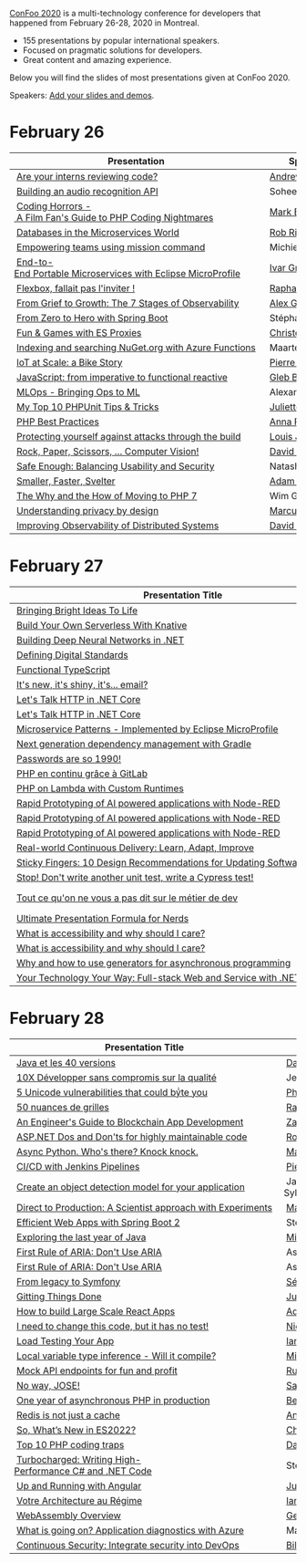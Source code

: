 [ConFoo 2020](https://www.confoo.ca/en/yul2020) is a multi-technology conference for developers that happened from February 26-28, 2020 in Montreal.

- 155 presentations by popular international speakers.
- Focused on pragmatic solutions for developers.
- Great content and amazing experience.

Below you will find the slides of most presentations given at ConFoo 2020.

Speakers: [Add your slides and demos](CONTRIBUTING.md).


# February 26

| Presentation | Speaker Name  | Content |
|--------------|---------------|---------|
| [Are your interns reviewing code?](https://confoo.ca/en/yul2020/session/are-your-interns-reviewing-code) | [Andrew Lavers](https://www.twitter.com/alavers) | [Slides](https://www.slideshare.net/AndrewLavers/are-your-interns-reviewing-code-andrew-lavers-confoo-montreal-2020) |
| [Building an audio recognition API](https://confoo.ca/en/yul2020/session/building-an-audio-recognition-api) | Soheel Chughtai | [Slides](2020-02-26/building_an_audio_recognition_api-soheel_chughtai.pdf) |
| [Coding Horrors - A Film Fan's Guide to PHP Coding Nightmares](https://confoo.ca/en/yul2020/session/coding-horrors-a-film-fan-s-guide-to-php-coding-nightmares) | [Mark Baker](https://twitter.com/Mark_Baker) | [Slides](https://www.slideshare.net/MarkBakerUK/coding-horrors-101930192) / [PDF](2020-02-26/CodingHorror.pdf) |
| [Databases in the Microservices World](https://confoo.ca/en/yul2020/session/databases-in-the-micro-services-world) | [Rob Richardson](https://twitter.com/rob_rich) | [Slides](https://robrich.org/slides/databases-in-the-microservices-world)
| [Empowering teams using mission command](https://confoo.ca/en/yul2020/session/empowering-teams-using-mission-command) | Michiel Rook | [Slides](2020-02-26/empowering_teams_using_mission_command-michiel_rook.pdf) |
| [End-to-End Portable Microservices with Eclipse MicroProfile](https://confoo.ca/en/yul2020/session/end-to-end-portable-microservices) | [Ivar Grimstad](https://twitter.com/ivar_grimstad) | [Slides](2020-02-26/End_to_end_Microservices-Ivar_Grimstad.pdf) / [Code](https://github.com/ivargrimstad/dukes-local-greeting) |
| [Flexbox, fallait pas l'inviter !](https://confoo.ca/fr/yul2020/session/flexbox-fallait-pas-l-inviter) | [Raphaël Goetter](https://www.twitter.com/goetter) | [Slides](https://github.com/confooca/yul2020-slides/blob/master/2020-02-26/flexbox_fallait_pas_l-inviter-raphael_goetter.pdf) |
| [From Grief to Growth: The 7 Stages of Observability](https://confoo.ca/en/yul2020/session/from-grief-to-growth-the-7-stages-of-observability) | [Alex Gervais](https://twitter.com/alex_gervais) | [Slides](2020-02-26/from_grief_to_growth_the_7_stages_of_observability-alex_gervais.pdf) |
| [From Zero to Hero with Spring Boot](https://confoo.ca/en/yul2020/session/from-zero-to-hero-with-spring-boot) | Stéphane Nicoll | [Code](https://github.com/snicoll/spring-boot-intro-conference)
| [Fun & Games with ES Proxies](https://confoo.ca/en/yul2020/session/fun-games-with-es-proxies) | [Christophe Porteneuve](https://www.twitter.com/porteneuve) | [Slides](https://bit.ly/confoo-es-proxies) |
| [Indexing and searching NuGet.org with Azure Functions](https://confoo.ca/en/yul2020/session/indexing-and-searching-nuget-org-with-azure-functions) | Maarten Balliauw | [Slides](2020-02-26/indexing_and_searching_nugetorg_with_azure_functions_and_search-maarten-balliauw.pdf) |
| [IoT at Scale: a Bike Story](https://confoo.ca/en/yul2020/session/iot-at-scale-a-bike-story) | [Pierre-Luc Maheu](https://www.twitter.com/plmaheu) | [Slides](2020-02-26\iot_scale_bike-plmaheu.pdf) |
| [JavaScript: from imperative to functional reactive](https://confoo.ca/en/yul2020/session/javascript-from-imperative-to-functional-reactive) | [Gleb Bahmutov](https://glebbahmutov.com/) | [Slides](https://slides.com/bahmutov/js-from-imperative-to-frp) |
| [MLOps - Bringing Ops to ML](https://confoo.ca/en/yul2020/session/mlops-bringing-the-ops-to-machine-learning) | Alexander Slotte | [Slides](2020-02-26/MLOps%20-%20Bringing%20Ops%20to%20ML.pdf) |
| [My Top 10 PHPUnit Tips & Tricks](https://confoo.ca/en/yul2020/session/my-top-10-phpunit-tips-tricks) | [Juliette Reinders Folmer](https://confoo.ca/en/speaker/juliette-reinders-folmer) | [Slides](https://speakerdeck.com/jrf/my-top-10-phpunit-tips-and-tricks) / [Code](https://github.com/jrfnl/top-10-phpunit-tips-tricks-demo) |
| [PHP Best Practices](https://confoo.ca/en/yul2020/session/php-best-practices) | [Anna Filina](https://www.twitter.com/afilina) | [Slides](https://speakerdeck.com/afilina/php-best-practices) / [PDF](2020-02-26/php_best_practices-anna_filina.pdf) |
| [Protecting yourself against attacks through the build](https://confoo.ca/en/yul2020/session/protecting-yourself-against-attacks-through-the-build) | [Louis Jacomet](https://jacomet.dev/) | [Slides](2020-02-26/protecting_your_organization_against_attacks_via_the_build-louis_jacomet.pdf)
| [Rock, Paper, Scissors, … Computer Vision!](https://confoo.ca/en/yul2020/session/rock-paper-scissors-computer-vision) | [David Delabassee](https://delabassee.com) | [Slides](2020-02-26/ComputerVision_RPS_Delabassee.pdf) |
| [Safe Enough: Balancing Usability and Security](https://confoo.ca/en/yul2020/session/safe-enough-balancing-security-and-usability)| Natasha Eibich |[Slides](2020-02-26/safe_enough_balancing_usability_and_security-natasha_eibich.pdf) |
| [Smaller, Faster, Svelter](https://confoo.ca/en/yul2020/session/smaller-faster-svelter-a-tiny-cost-for-small-enhancements) | [Adam L Barrett](https://www.twitter.com/adamlbarrett) | [Slides](https://slides.com/bigab/smaller-faster-svelter) |
| [The Why and the How of Moving to PHP 7](https://confoo.ca/en/yul2020/session/the-why-and-the-how-of-moving-to-7-x) | Wim Godden | [Slides](2020-02-26/The-why-and-how-of-moving-to-PHP-7_Wim-Godden.pdf) |
| [Understanding privacy by design](https://confoo.ca/en/yul2020/session/introducing-privacy-by-design) | [Marcus Bointon](https://www.twitter.com/SynchroM) | [Slides](https://speakerdeck.com/synchro/understanding-privacy-by-design-confoo-2020) |
| [Improving Observability of Distributed Systems](https://confoo.ca/en/yul2020/session/improving-observability-of-distributed-systems) | [David Ostrovsky](https://twitter.com/DavidOstrovsky) | [Slides](https://github.com/Branor/slides/blob/master/Observability%20in%20Distributed%20Systems.pdf) |


# February 27

| Presentation Title | Speaker Name  | Content |
|--------------------|---------------|---------|
| [Bringing Bright Ideas To Life](https://confoo.ca/en/yul2020/session/bringing-bright-ideas-to-life) | Wim Godden | [Slides](2020-02-27/Bringing-bright-ideas-to-life_Wim-Godden.pdf) |
| [Build Your Own Serverless With Knative](https://confoo.ca/en/yul2020/session/build-your-own-serverless-with-knative) | [Alex Gervais](https://twitter.com/alex_gervais) | [Slides](2020-02-27/build_your_own_serverless_with_knative-alex_gervais.pdf) |
| [Building Deep Neural Networks in .NET](https://confoo.ca/en/yul2020/session/building-deep-neural-networks-in-net) | Alexander Slotte | [Slides](2020-02-27/building_deep_neural_networks_in_dotnet-Alexander_Slotte.pdf) |
| [Defining Digital Standards](https://confoo.ca/en/speaker/joyce-peralta-1) | Joyce Peralta | [Slides](2020-02-27/Defining_Digital_Standards-Joyce_Peralta.pdf) |
| [Functional TypeScript](https://confoo.ca/en/yul2020/session/functional-typescript) | [Zac Delventhal](https://twitter.com/delventhalz) | [Slides](https://docs.google.com/presentation/d/1Vu789n9lCW06DProhAud0vdqCJbaS-W1TjTjaMuvnDg) / [Repo](https://github.com/delventhalz/functional-typescript) |
| [It's new, it's shiny, it's... email?](https://confoo.ca/en/yul2020/session/it-s-new-it-s-shiny-it-s-email) | [Marcus Bointon](https://www.twitter.com/SynchroM) | [Slides](https://speakerdeck.com/synchro/its-new-its-shiny-its-dot-dot-dot-email) |
| [Let's Talk HTTP in .NET Core](https://confoo.ca/en/yul2020/session/let-s-talk-http-in-net-core) | Steve Gordon | [Slides](2020-02-27/lets_talk_http_in_dotnetcore-steve-gordon.pdf) / [Resources](https://www.stevejgordon.co.uk/speaking/lets-talk-http-in-dotnet-core) |
| [Let's Talk HTTP in .NET Core](https://confoo.ca/en/yul2020/session/let-s-talk-http-in-net-core) | Steve Gordon | [Slides](2020-02-27/lets_talk_http_in_dotnetcore-steve-gordon.pdf) / [Resources](https://www.stevejgordon.co.uk/speaking/lets-talk-http-in-dotnet-core) |
| [Microservice Patterns - Implemented by Eclipse MicroProfile](https://confoo.ca/en/yul2020/session/microservice-patterns-implemented-by-eclipse-microprofile) | [Ivar Grimstad](https://twitter.com/ivar_grimstad) | [Slides](2020-02-26/MicroservicePatterns_implemented_by_MicroProfile-Ivar_Grimstad.pdf) / [Code](https://github.com/ivargrimstad) |
| [Next generation dependency management with Gradle](https://confoo.ca/en/yul2020/session/next-generation-dependency-management-with-gradle) | [Louis Jacomet](https://jacomet.dev/) | [Slides](https://jacomet.dev/gradle-6-dm-confoo/#/) / [Demo](https://github.com/ljacomet/gradle-6-dm-confoo/tree/master/demos/dm-gradle-6) |
| [Passwords are so 1990!](https://confoo.ca/en/yul2020/session/passwords-are-so-1990) | [Sam Bellen](https://github.com/sambego) | [Slides](https://1990.sambego.tech) |
| [PHP en continu grâce à GitLab](https://confoo.ca/en/yul2020/session/php-en-continu-grace-a-gitlab) | [Sébastien Ballangé](https://twitter.com/sballange) | [Slides](https://bit.ly/confoo-gitlab-php) / [PDF](2020-02-27/php_en_continu_grace_a_gitlab-sebastien_ballange.pdf) |
| [PHP on Lambda with Custom Runtimes](https://confoo.ca/en/yul2020/session/php-on-lambda-with-custom-runtimes) | [Ian Littman](https://twitter.com/iansltx) | [Slides](https://ian.im/lambfoo20) / [PDF](2020-02-27/lambda_on_php_with_custom_runtimes-ian_littman.pdf) / [Code](https://github.com/iansltx/spongebot) |
| [Rapid Prototyping of AI powered applications with Node-RED](https://confoo.ca/en/yul2020/session/rapid-prototyping-of-ai-powered-applications-with-node-red) | Soheel Chughtai | [Slides](2020-02-27/rapid-prototyping-of-ai-powered-applications-with-node-red_soheel_chughtai.pdf) |
| [Rapid Prototyping of AI powered applications with Node-RED](https://confoo.ca/en/yul2020/session/rapid-prototyping-of-ai-powered-applications-with-node-red) | Soheel Chughtai | [Slides](2020-02-27/rapid-prototyping-of-ai-powered-applications-with-node-red_soheel_chughtai.pdf) |
| [Rapid Prototyping of AI powered applications with Node-RED](https://confoo.ca/en/yul2020/session/rapid-prototyping-of-ai-powered-applications-with-node-red) | Soheel Chughtai | [Slides](2020-02-27/rapid-prototyping-of-ai-powered-applications-with-node-red_soheel_chughtai.pdf) |
| [Real-world Continuous Delivery: Learn, Adapt, Improve](https://confoo.ca/en/yul2020/session/real-world-continuous-delivery-learn-adapt-improve) | Michiel Rook | [Slides](2020-02-27/real_world_cd-michiel_rook.pdf) |
| [Sticky Fingers: 10 Design Recommendations for Updating Software Interfaces](https://confoo.ca/en/yul2020/session/sticky-fingers-10-design-principles-for-updating-software)| Natasha Eibich | [Slides](2020-02-26/sticky-fingers-10-design-principles-for-software-interface-updates_natasha-eibich.pdf) |
| [Stop! Don't write another unit test, write a Cypress test!](https://confoo.ca/en/yul2020/session/stop-don-t-write-another-unit-test-write-a-cypress-test) | [Gleb Bahmutov](https://glebbahmutov.com/) | [Slides](https://slides.com/bahmutov/write-a-cypress-test) |
| [Tout ce qu'on ne vous a pas dit sur le métier de dev](https://confoo.ca/en/yul2020/session/tout-ce-qu-on-ne-vous-a-pas-dit-sur-le-metier-de-dev) | [Marc-Antoine Aubé](https://twitter.com/maaube) | [Slides](2020-02-27/tout_ce_qu_on_ne_vous_a_pas_dit_sur_le_metier_de_dev-marc-antoine-aube.pdf) |
| [Ultimate Presentation Formula for Nerds](https://confoo.ca/en/yul2020/session/ultimate-presentation-formula-for-nerds) | [Justin James](https://letyournerdbeheard.com) | [Slides](https://github.com/confooca/yul2020-slides/blob/master/2020-02-27/Ultimate%20Presentation%20Formula%20for%20Nerds%20-%20ConFoo%202020.pdf) |
| [What is accessibility and why should I care?](https://confoo.ca/en/yul2020/session/what-is-accessibility-why-does-it-matter) | Ashleigh Lodge | [Slides](2020-02-27/what_is_accessibility_and_why_does_it_matter-ashleigh-lodge.pdf) |
| [What is accessibility and why should I care?](https://confoo.ca/en/yul2020/session/what-is-accessibility-why-does-it-matter) | Ashleigh Lodge | [Slides](2020-02-27/what_is_accessibility_and_why_does_it_matter-ashleigh-lodge.pdf) |
| [Why and how to use generators for asynchronous programming](https://confoo.ca/fr/yul2020/session/why-and-how-to-use-generators-for-asynchronous-programming) | [Benoit Viguier](https://twitter.com/b_viguier) | [Slides](http://b-viguier.github.io/downloads/talks/ConFoo2020-AsyncGenerators.pdf) |
| [Your Technology Your Way: Full-stack Web and Service with .NET and Node](https://confoo.ca/en/yul2020/session/your-technology-your-way-full-stack-web-with-net-and-node) | [Rob Richardson](https://twitter.com/rob_rich) | [Slides](https://robrich.org/slides/your-technology-your-way/#/) / [Code](https://github.com/robrich/your-technology-your-way) |

# February 28

| Presentation Title | Speaker Name  | Content |
|--------------------|---------------|---------|
| [Java et les 40 versions](https://confoo.ca/en/yul2020/session/java-et-les-40-versions) | [David Delabassee](https://delabassee.com) | [Slides](2020-02-28/Java_40_Versions_Delabassee.pdf) |
| [10X Développer sans compromis sur la qualité](https://confoo.ca/en/yul2020/session/aa-x-developper-sans-compromis-sur-la-qualite) | Jean-Michel Gingras | [Slides](2020-02-28/10X_Developper_sans_compromis_sur_la_qualite-Jean-Michel_Gingras.pdf) |
| [5 Unicode vulnerabilities that could byͥte you](https://confoo.ca/en/yul2020/session/5-unicode-vulnerabilities-that-could-byte-you) | [Philippe Arteau](https://confoo.ca/en/speaker/philippe-arteau) | [Slides](https://gosecure.github.io/presentations/2020_02_28_confoo/unicode_vulnerabilities_that_could_bite_you.pdf) |
| [50 nuances de grilles](https://confoo.ca/fr/yul2020/session/cinquante-nuances-de-grilles) | [Raphaël Goetter](https://www.twitter.com/goetter) | [Slides](https://github.com/confooca/yul2020-slides/blob/master/2020-02-28/50_nuances_de_grilles-raphael_goetter.pdf) |
| [An Engineer's Guide to Blockchain App Development](https://confoo.ca/en/yul2020/session/an-engineer-s-guide-to-blockchain-app-development) | [Zac Delventhal](https://twitter.com/delventhalz) | [Slides](https://docs.google.com/presentation/d/1Wq71_7Nw0W2CcXK_Nq4mruSwtEHLwU3i8XJ3x4ASzAA) / [Repo](https://github.com/delventhalz/pirate-talk) |
| [ASP.NET Dos and Don'ts for highly maintainable code](https://confoo.ca/en/yul2020/session/asp-net-dos-and-don-ts-for-highly-maintainable-code-1) | [Rob Richardson](https://twitter.com/rob_rich) | [Code](https://github.com/robrich/aspnet-dos-and-donts-for-highly-maintainable-code) |
| [Async Python. Who's there? Knock knock.](https://confoo.ca/en/yul2020/session/async-python-who-s-there-knock-knock) | [Marc-Antoine Aubé](https://twitter.com/maaube) | [Slides](2020-02-27/async_python-marc-antoine-aube.pdf) / [Code](https://github.com/marcaube/confoo2020-asyncio) |
| [CI/CD with Jenkins Pipelines](https://confoo.ca/en/yul2020/session/ci-cd-with-jenkins-pipelines) | [Pierre-Luc Maheu](https://www.twitter.com/plmaheu) | [Slides](2020-02-28\ci_cd_jenkins_pipeline-plmaheu.pdf) |
| [Create an object detection model for your application](https://confoo.ca/en/yul2020/session/create-an-object-detection-model-for-your-application) | Jacques-Sylvain Lecointre | [Slides](2020-02-28/create_object_detection_model_for_your_application-js_lecointre.pdf) |
| [Direct to Production: A Scientist approach with Experiments](https://confoo.ca/en/yul2020/session/direct-to-production-a-scientist-approach-with-experiments) | [Mark Baker](https://twitter.com/Mark_Baker) | [Slides](https://www.slideshare.net/MarkBakerUK/deploying-straight-to-production-229326317)/[PDF](2020-02-28/Deploy%20to%20Production%20-%20Scientist%20with%20Experiments.pdf) |
| [Efficient Web Apps with Spring Boot 2](https://confoo.ca/en/yul2020/session/efficient-web-apps-with-spring-boot-2) | Stéphane Nicoll | [Code](https://github.com/snicoll/initializr-stats)
| [Exploring the last year of Java](https://confoo.ca/en/yul2020/session/exploring-the-last-year-of-java) | [Miro Cupak](https://mirocupak.com/) | [Slides](2020-02-28/exploring_the_last_year_of_java-miro_cupak.pdf) / [Code](https://gist.github.com/mcupak/9a5cc7a98d13586f347b9b0190e6fed4) |
| [First Rule of ARIA: Don't Use ARIA](https://confoo.ca/en/yul2020/session/first-rule-of-aria-don-t-use-aria) | Ashleigh Lodge | [Slides](2020-02-28/first_rule_of_aria_dont_use_aria-ashleigh-lodge.pdf) |
| [First Rule of ARIA: Don't Use ARIA](https://confoo.ca/en/yul2020/session/first-rule-of-aria-don-t-use-aria) | Ashleigh Lodge | [Slides](2020-02-28/first_rule_of_aria_dont_use_aria-ashleigh-lodge.pdf) |
| [From legacy to Symfony](https://confoo.ca/en/yul2020/session/from-legacy-to-symfony) | [Sébastien Ballangé](https://twitter.com/sballange) | [Slides](http://bit.ly/confoo-legacy2symfony) / [PDF](2020-02-28/from_legacy_to_symfony-sebastien_ballange.pdf) |
| [Gitting Things Done](https://confoo.ca/en/yul2020/session/gitting-things-done) | [Juliette Reinders Folmer](https://confoo.ca/en/speaker/juliette-reinders-folmer) | [Slides](https://speakerdeck.com/jrf/gitting-things-done) |
| [How to build Large Scale React Apps](https://confoo.ca/en/yul2020/session/how-to-build-large-scale-react-apps) | [Adam L Barrett](https://www.twitter.com/adamlbarrett) | [Slides](https://slides.com/bigab/how-to-build-large-scale-react-apps) |
| [I need to change this code, but it has no test!](https://confoo.ca/en/yul2020/session/i-need-to-change-this-code-but-it-has-no-test) | [Nicolas Carlo](https://twitter.com/nicoespeon) | [Slides, tools & resources](https://understandlegacycode.com/approval-tests) |
| [Load Testing Your App](https://confoo.ca/en/yul2020/session/load-testing-your-app) | [Ian Littman](https://twitter.com/iansltx) | [Slides](https://ian.im/loadfoo20) / [PDF](2020-02-28/load_testing_your_app-ian_littman.pdf) / [Code](https://github.com/iansltx/challengr) |
| [Local variable type inference - Will it compile?](https://confoo.ca/en/yul2020/session/local-variable-type-inference-will-it-compile) | [Miro Cupak](https://mirocupak.com/) | [Slides](2020-02-28/local_variable_type_inference_will_it_compile-miro_cupak.pdf) / [Code](https://gist.github.com/mcupak/4219232a7855f7a6418e4772a191b849) |
| [Mock API endpoints for fun and profit](https://confoo.ca/fr/yul2020/session/mock-api-endpoints-for-fun-and-profit) | [Ruy Adorno](https://twitter.com/ruyadorno) | [Slides](2020-02-28/mock-api-endpoints-for-fun-and-profit-ruyadorno.pdf) |
| [No way, JOSE!](https://confoo.ca/en/yul2020/session/no-way-jose) | [Sam Bellen](https://github.com/sambego) | [Slides](https://jose.sambego.tech) |
| [One year of asynchronous PHP in production](https://confoo.ca/fr/yul2020/session/one-year-of-asynchronous-php-in-production) | [Benoit Viguier](https://twitter.com/b_viguier) | [Slides](http://b-viguier.github.io/downloads/talks/ConFoo2020-AsynchronousPhpInProduction.pdf) |
| [Redis is not just a cache](https://confoo.ca/en/yul2020/session/redis-is-not-just-a-cache) | [Andrew Lavers](https://twitter.com/alavers) | [Slides](https://www.slideshare.net/AndrewLavers/redis-is-not-just-a-cache-andrew-lavers-confoo-montreal-2020) |
| [So, What’s New in ES2022?](https://confoo.ca/en/yul2020/session/so-what-s-new-in-es2-22) | [Christophe Porteneuve](https://www.twitter.com/porteneuve) | [Slides](https://bit.ly/confoo-es2022) |
| [Top 10 PHP coding traps](https://confoo.ca/en/yul2020/session/top-10-php-coding-traps) | [Damien Seguy](https://www.exakat.io) | [Slides](https://www.slideshare.net/dseguy/top-10-php-classic-traps-confoo) |
| [Turbocharged: Writing High-Performance C# and .NET Code](https://confoo.ca/en/yul2020/session/turbocharged-writing-high-performance-c-and-net-code) | Steve Gordon | [Slides](2020-02-28/turbocharged_writing_high_performance_csharp_and_dotnet-steve-gordon.pdf) / [Resources](http://bit.ly/highperfdotnet) |
| [Up and Running with Angular](https://confoo.ca/en/yul2020/session/up-and-running-with-angular) | [Justin James](https://letyournerdbeheard.com) | [Slides](https://github.com/confooca/yul2020-slides/blob/master/2020-02-27/Up%20and%20Running%20With%20Angular%20in%2045%20Minutes%20-%20ConFoo%20Montreal%202020.pdf) |
| [Votre Architecture au Régime](https://conferences.elapsetech.com/architecture-regime/) | [Ian Létourneau](https://www.linkedin.com/in/ian-letourneau/) | [Slides](2020-02-28/votre_architecture_au_regime-ian_letourneau.pdf) |
| [WebAssembly Overview](https://confoo.ca/en/yul2020/session/webassembly-overview) | [Gerard Gallant](https://twitter.com/Gerard_Gallant) | [Slides](2020-02-28/WebAssembly_Overview-Gerard_Gallant.pdf) |
| [What is going on? Application diagnostics with Azure](https://confoo.ca/en/yul2020/session/what-is-going-on-application-diagnostics-with-azure) | Maarten Balliauw | [Slides](2020-02-28/what_is_going_on_application_diagnostics_on_azure-maarten-balliauw.pdf) |
| [Continuous Security: Integrate security into DevOps](https://confoo.ca/en/yul2020/session/continuous-security-integrate-security-into-devops) | [Bill Dinger](https://twitter.com/adazlian) | [Slides](https://github.com/BillDinger/ContinuousSecurity/blob/master/Continuous%20Security_Integrate_Security_Tools_Into_Your_Devops_Pipeline.pdf) |


